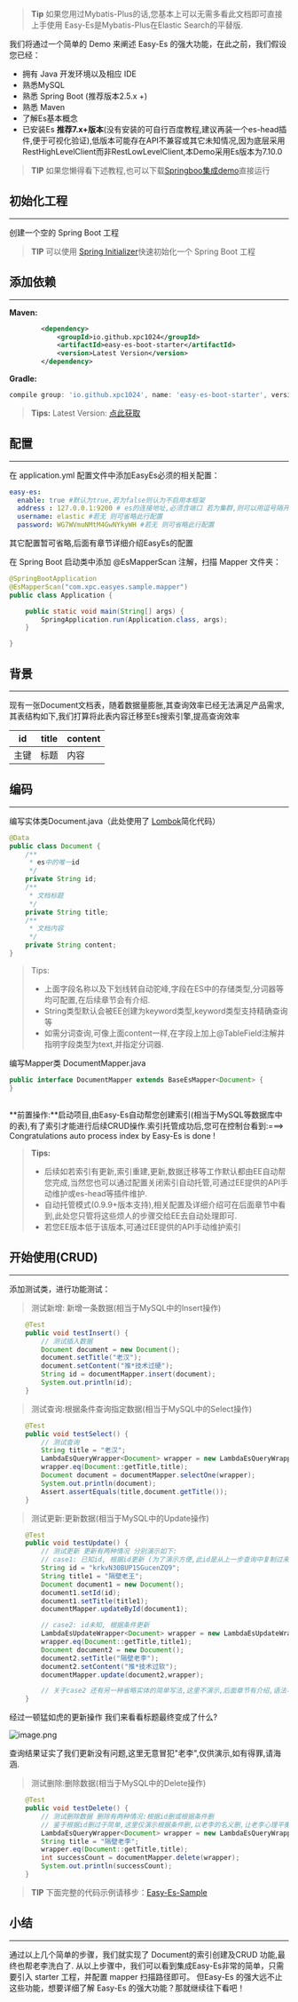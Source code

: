 > **Tip**
> 如果您用过Mybatis-Plus的话,您基本上可以无需多看此文档即可直接上手使用
> Easy-Es是Mybatis-Plus在Elastic Search的平替版.


我们将通过一个简单的 Demo 来阐述 Easy-Es 的强大功能，在此之前，我们假设您已经：

- 拥有 Java 开发环境以及相应 IDE
- 熟悉MySQL
- 熟悉 Spring Boot (推荐版本2.5.x +)
- 熟悉 Maven
- 了解Es基本概念
- 已安装Es **推荐7.x+版本**(没有安装的可自行百度教程,建议再装一个es-head插件,便于可视化验证),低版本可能存在API不兼容或其它未知情况,因为底层采用RestHighLevelClient而非RestLowLevelClient,本Demo采用Es版本为7.10.0

> **TIP**
> 如果您懒得看下述教程,也可以下载[Springboo集成demo](demo.md)直接运行

## 初始化工程

---

创建一个空的 Spring Boot 工程
> **TIP**
> 可以使用 [Spring Initializer](https://start.spring.io/)快速初始化一个 Spring Boot 工程

## 
## 添加依赖

---

**Maven:**
```xml
        <dependency>
            <groupId>io.github.xpc1024</groupId>
            <artifactId>easy-es-boot-starter</artifactId>
            <version>Latest Version</version>
        </dependency>
```
**Gradle:**
```groovy
compile group: 'io.github.xpc1024', name: 'easy-es-boot-starter', version: 'Latest Version'
```
> **Tips:** Latest Version: [点此获取](https://img.shields.io/github/v/release/xpc1024/easy-es?include_prereleases&logo=xpc&style=plastic)


## 配置

---

在 application.yml 配置文件中添加EasyEs必须的相关配置：
```yaml
easy-es:
  enable: true #默认为true,若为false则认为不启用本框架
  address : 127.0.0.1:9200 # es的连接地址,必须含端口 若为集群,则可以用逗号隔开 例如:127.0.0.1:9200,127.0.0.2:9200
  username: elastic #若无 则可省略此行配置
  password: WG7WVmuNMtM4GwNYkyWH #若无 则可省略此行配置
```
其它配置暂可省略,后面有章节详细介绍EasyEs的配置

在 Spring Boot 启动类中添加 @EsMapperScan 注解，扫描 Mapper 文件夹：
```java
@SpringBootApplication
@EsMapperScan("com.xpc.easyes.sample.mapper")
public class Application {

    public static void main(String[] args) {
        SpringApplication.run(Application.class, args);
    }

}
```
## 背景

---

现有一张Document文档表，随着数据量膨胀,其查询效率已经无法满足产品需求,其表结构如下,我们打算将此表内容迁移至Es搜索引擎,提高查询效率

| id | title | content |
| --- | --- | --- |
| 主键 | 标题 | 内容 |

## 编码

---

编写实体类Document.java（此处使用了 [Lombok](https://www.projectlombok.org/)简化代码）
```java
@Data
public class Document {
    /**
     * es中的唯一id
     */	
    private String id;
    /**
     * 文档标题
     */
    private String title;
    /**
     * 文档内容
     */
    private String content;
}
```
> Tips:
> - 上面字段名称以及下划线转自动驼峰,字段在ES中的存储类型,分词器等均可配置,在后续章节会有介绍.
> - String类型默认会被EE创建为keyword类型,keyword类型支持精确查询等
> - 如需分词查询,可像上面content一样,在字段上加上@TableField注解并指明字段类型为text,并指定分词器.

编写Mapper类 DocumentMapper.java
```java
public interface DocumentMapper extends BaseEsMapper<Document> {
}
```
## 
**前置操作:**启动项目,由Easy-Es自动帮您创建索引(相当于MySQL等数据库中的表),有了索引才能进行后续CRUD操作.索引托管成功后,您可在控制台看到:===> Congratulations auto process index by Easy-Es is done !
> **Tips:**
> - 后续如若索引有更新,索引重建,更新,数据迁移等工作默认都由EE自动帮您完成,当然您也可以通过配置关闭索引自动托管,可通过EE提供的API手动维护或es-head等插件维护.
> - 自动托管模式(0.9.9+版本支持),相关配置及详细介绍可在后面章节中看到,此处您只管将这些烦人的步骤交给EE去自动处理即可.
> - 若您EE版本低于该版本,可通过EE提供的API手动维护索引

## 开始使用(CRUD)

---

添加测试类，进行功能测试：

> 测试新增: 新增一条数据(相当于MySQL中的Insert操作)

```java
    @Test
    public void testInsert() {
        // 测试插入数据
        Document document = new Document();
        document.setTitle("老汉");
        document.setContent("推*技术过硬");
        String id = documentMapper.insert(document);
        System.out.println(id);
    }
```
> 测试查询:根据条件查询指定数据(相当于MySQL中的Select操作)

```java
    @Test
    public void testSelect() {
        // 测试查询
        String title = "老汉";
        LambdaEsQueryWrapper<Document> wrapper = new LambdaEsQueryWrapper<>();
        wrapper.eq(Document::getTitle,title);
        Document document = documentMapper.selectOne(wrapper);
        System.out.println(document);
        Assert.assertEquals(title,document.getTitle());
    }
```
> 测试更新:更新数据(相当于MySQL中的Update操作)

```java
    @Test
    public void testUpdate() {
        // 测试更新 更新有两种情况 分别演示如下:
        // case1: 已知id, 根据id更新 (为了演示方便,此id是从上一步查询中复制过来的,实际业务可以自行查询)
        String id = "krkvN30BUP1SGucenZQ9";
        String title1 = "隔壁老王";
        Document document1 = new Document();
        document1.setId(id);
        document1.setTitle(title1);
        documentMapper.updateById(document1);

        // case2: id未知, 根据条件更新
        LambdaEsUpdateWrapper<Document> wrapper = new LambdaEsUpdateWrapper<>();
        wrapper.eq(Document::getTitle,title1);
        Document document2 = new Document();
        document2.setTitle("隔壁老李");
        document2.setContent("推*技术过软");
        documentMapper.update(document2,wrapper);

        // 关于case2 还有另一种省略实体的简单写法,这里不演示,后面章节有介绍,语法与MP一致
    }
```
经过一顿猛如虎的更新操作 我们来看看标题最终变成了什么?

![image.png](https://iknow.hs.net/bdb9bbeb-70e2-46ac-9229-3a36f1001987.png)

查询结果证实了我们更新没有问题,这里无意冒犯"老李",仅供演示,如有得罪,请海涵.

> 测试删除:删除数据(相当于MySQL中的Delete操作)

```java
    @Test
    public void testDelete() {
        // 测试删除数据 删除有两种情况:根据id删或根据条件删
        // 鉴于根据id删过于简单,这里仅演示根据条件删,以老李的名义删,让老李心理平衡些
        LambdaEsQueryWrapper<Document> wrapper = new LambdaEsQueryWrapper<>();
        String title = "隔壁老李";
        wrapper.eq(Document::getTitle,title);
        int successCount = documentMapper.delete(wrapper);
        System.out.println(successCount);
    }
```
> **TIP**
> 下面完整的代码示例请移步：[Easy-Es-Sample](https://gitee.com/easy-es/easy-es/tree/master/easy-es-sample/src/test/java/com/xpc/easyes/sample/test)

## 小结

---

通过以上几个简单的步骤，我们就实现了 Document的索引创建及CRUD 功能,最终也帮老李洗白了.
从以上步骤中，我们可以看到集成Easy-Es非常的简单，只需要引入 starter 工程，并配置 mapper 扫描路径即可。
但Easy-Es 的强大远不止这些功能，想要详细了解 Easy-Es 的强大功能？那就继续往下看吧！
